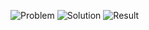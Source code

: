 ![Problem](https://github.com/flcristian/back-end-challenges/blob/master/remove-duplicates-from-sorted-array/problem.png)
![Solution](https://github.com/flcristian/back-end-challenges/blob/master/remove-duplicates-from-sorted-array/solution.png)
![Result](https://github.com/flcristian/back-end-challenges/blob/master/remove-duplicates-from-sorted-array/result.png)
